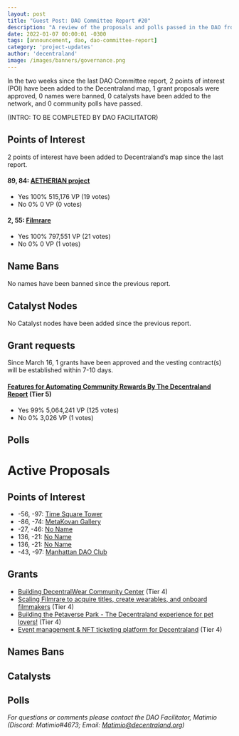 ```yaml
---
layout: post
title: "Guest Post: DAO Committee Report #20"
description: "A review of the proposals and polls passed in the DAO from March 16 through March 31".
date: 2022-01-07 00:00:01 -0300
tags: [announcement, dao, dao-committee-report]
category: 'project-updates'
author: 'decentraland'
image: /images/banners/governance.png
---
```


In the two weeks since the last DAO Committee report, 2 points of interest (POI) have been added to the Decentraland map, 1 grant proposals were approved, 0 names were banned, 0 catalysts have been added to the network, and 0 community polls have passed.

(INTRO: TO BE COMPLETED BY DAO FACILITATOR)


## Points of Interest
2 points of interest have been added to Decentraland’s map since the last report.


#### 89, 84: [AETHERIAN project](https://governance.decentraland.org/proposal/?id=51bb77b0-a334-11ec-831d-95af4f79cd2a)

* Yes 100% 515,176 VP (19 votes)
* No 0% 0 VP (0 votes)


#### 2, 55: [Filmrare](https://governance.decentraland.org/proposal/?id=ec57fc10-a11f-11ec-831d-95af4f79cd2a)

* Yes 100% 797,551 VP (21 votes)
* No 0% 0 VP (1 votes)


## Name Bans

No names have been banned since the previous report.

## Catalyst Nodes
No Catalyst nodes have been added since the previous report.


## Grant requests
Since March 16, 1 grants have been approved and the vesting contract(s) will be established within 7-10 days.


#### [Features for Automating Community Rewards By The Decentraland Report](https://governance.decentraland.org/proposal/?id=71499ee0-99c5-11ec-831d-95af4f79cd2a) (Tier 5)

* Yes 99% 5,064,241 VP (125 votes)
* No 0% 3,026 VP (1 votes)


## Polls


# Active Proposals

## Points of Interest

* -56, -97: [Time Square Tower](https://governance.decentraland.org/proposal/?id=b70b0c70-aa46-11ec-87a7-6d2a41508231)
* -86, -74: [MetaKovan Gallery](https://governance.decentraland.org/proposal/?id=0bbea850-aa2c-11ec-87a7-6d2a41508231)
* -27, -46: [No Name](https://governance.decentraland.org/proposal/?id=e6938a30-a794-11ec-87a7-6d2a41508231)
* 136, -21: [No Name](https://governance.decentraland.org/proposal/?id=8b2f7850-a6dd-11ec-87a7-6d2a41508231)
* 136, -21: [No Name](https://governance.decentraland.org/proposal/?id=4fd7f8e0-a6dd-11ec-87a7-6d2a41508231)
* -43, -97: [Manhattan DAO Club](https://governance.decentraland.org/proposal/?id=25c6d910-a578-11ec-831d-95af4f79cd2a)

## Grants

* [Building DecentralWear Community Center](https://governance.decentraland.org/proposal/?id=bfa89b30-aa01-11ec-87a7-6d2a41508231) (Tier 4)
* [Scaling Filmrare to acquire titles, create wearables, and onboard filmmakers](https://governance.decentraland.org/proposal/?id=e83b6560-a866-11ec-87a7-6d2a41508231) (Tier 4)
* [Building the Petaverse Park - The Decentraland experience for pet lovers!](https://governance.decentraland.org/proposal/?id=8711b2b0-a46c-11ec-831d-95af4f79cd2a) (Tier 4)
* [Event management &amp; NFT ticketing platform for Decentraland](https://governance.decentraland.org/proposal/?id=83634560-a3d7-11ec-831d-95af4f79cd2a) (Tier 4)

## Names Bans


## Catalysts


## Polls



*For questions or comments please contact the DAO Facilitator, Matimio (Discord: Matimio#4673; Email: [Matimio@decentraland.org](mailto:Matimio@decentraland.org))*